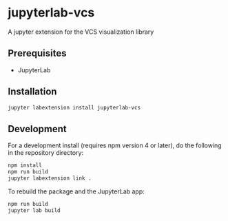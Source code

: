 # jupyterlab-vcs

A jupyter extension for the VCS visualization library


## Prerequisites

* JupyterLab

## Installation

```bash
jupyter labextension install jupyterlab-vcs
```

## Development

For a development install (requires npm version 4 or later), do the following in the repository directory:

```bash
npm install
npm run build
jupyter labextension link .
```

To rebuild the package and the JupyterLab app:

```bash
npm run build
jupyter lab build
```
